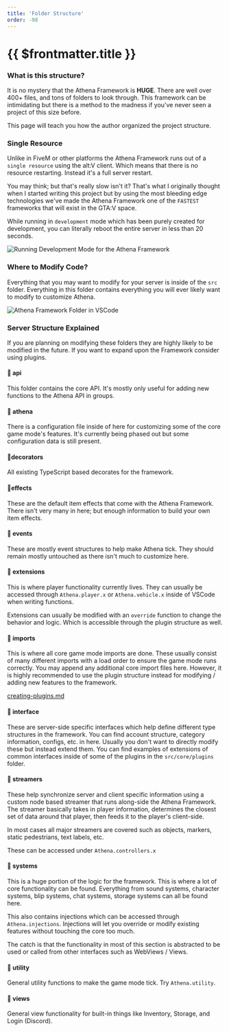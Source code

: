 ```yaml
---
title: 'Folder Structure'
order: -98
---
```


# {{ $frontmatter.title }}

### What is this structure?

It is no mystery that the Athena Framework is **HUGE**. There are well over 400+ files, and tons of folders to look through. This framework can be intimidating but there is a method to the madness if you've never seen a project of this size before.

This page will teach you how the author organized the project structure.

### Single Resource

Unlike in FiveM or other platforms the Athena Framework runs out of a `single resource` using the alt:V client. Which means that there is no resource restarting. Instead it's a full server restart.

You may think; but that's really slow isn't it? That's what I originally thought when I started writing this project but by using the most bleeding edge technologies we've made the Athena Framework one of the `FASTEST` frameworks that will exist in the GTA:V space.

While running in `development` mode which has been purely created for development, you can literally reboot the entire server in less than 20 seconds.

![Running Development Mode for the Athena Framework](https://thumbs.gfycat.com/ThunderousFlusteredBinturong-size\_restricted.gif)

### Where to Modify Code?

Everything that you may want to modify for your server is inside of the `src` folder. Everything in this folder contains everything you will ever likely want to modify to customize Athena.

![Athena Framework Folder in VSCode](https://i.imgur.com/pjHQuy2.png)

### Server Structure Explained

If you are planning on modifying these folders they are highly likely to be modified in the future. If you want to expand upon the Framework consider using plugins.

#### 📁 api

This folder contains the core API. It's mostly only useful for adding new functions to the Athena API in groups.

#### 📁 athena

There is a configuration file inside of here for customizing some of the core game mode's features. It's currently being phased out but some configuration data is still present.

#### 📁decorators

All existing TypeScript based decorates for the framework.

#### 📁effects

These are the default item effects that come with the Athena Framework. There isn't very many in here; but enough information to build your own item effects.

#### 📁 events

These are mostly event structures to help make Athena tick. They should remain mostly untouched as there isn't much to customize here.

#### 📁 extensions

This is where player functionality currently lives. They can usually be accessed through `Athena.player.x` or `Athena.vehicle.x` inside of VSCode when writing functions.

Extensions can usually be modified with an `override` function to change the behavior and logic. Which is accessible through the plugin structure as well.

#### 📁 imports

This is where all core game mode imports are done. These usually consist of many different imports with a load order to ensure the game mode runs correctly. You may append any additional core import files here. However, it is highly recommended to use the plugin structure instead for modifying / adding new features to the framework.

[creating-plugins.md](../plugins/creating-plugins.md)

#### 📁 interface

These are server-side specific interfaces which help define different type structures in the framework. You can find account structure, category information, configs, etc. in here. Usually you don't want to directly modify these but instead extend them. You can find examples of extensions of common interfaces inside of some of the plugins in the `src/core/plugins` folder.

#### 📁 streamers

These help synchronize server and client specific information using a custom node based streamer that runs along-side the Athena Framework. The streamer basically takes in player information, determines the closest set of data around that player, then feeds it to the player's client-side.

In most cases all major streamers are covered such as objects, markers, static pedestrians, text labels, etc.

These can be accessed under `Athena.controllers.x`

#### 📁 systems

This is a huge portion of the logic for the framework. This is where a lot of core functionality can be found. Everything from sound systems, character systems, blip systems, chat systems, storage systems can all be found here.

This also contains injections which can be accessed through `Athena.injections`. Injections will let you override or modify existing features without touching the core too much.

The catch is that the functionality in most of this section is abstracted to be used or called from other interfaces such as WebViews / Views.

#### 📁 utility

General utility functions to make the game mode tick. Try `Athena.utility`.

#### 📁 views

General view functionality for built-in things like Inventory, Storage, and Login (Discord).
